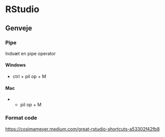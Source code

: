 # RStudio


## Genveje


### Pipe
Indsæt en pipe operator

#### Windows
- ctrl + pil op + M

#### Mac
-  + pil op + M

### Format code

https://cosimameyer.medium.com/great-rstudio-shortcuts-a53302f42fb8